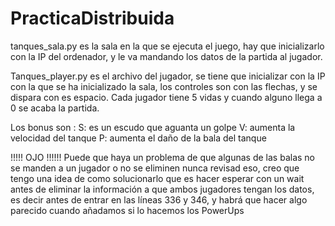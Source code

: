 # PracticaDistribuida

tanques_sala.py es la sala en la que se ejecuta el juego, hay que inicializarlo con la IP del
ordenador, y le va mandando los datos de la partida al jugador.

Tanques_player.py es el archivo del jugador, se tiene que inicializar con la IP con la que 
se ha inicializado la sala, los controles son con las flechas, y se dispara con es espacio. Cada
jugador tiene 5 vidas y cuando alguno llega a 0 se acaba la partida.

Los bonus son :
S: es un escudo que aguanta un golpe
V: aumenta la velocidad del tanque
P: aumenta el daño de la bala del tanque





!!!!! OJO !!!!!!
Puede que haya un problema de que algunas de las balas no se manden a un jugador o no se eliminen nunca
revisad eso, creo que tengo una idea de como solucionarlo que es hacer esperar con un wait antes de eliminar 
la información a que ambos jugadores tengan los datos, es decir antes de entrar en las líneas 
336 y 346, y habrá que hacer algo parecido cuando añadamos si lo hacemos los PowerUps